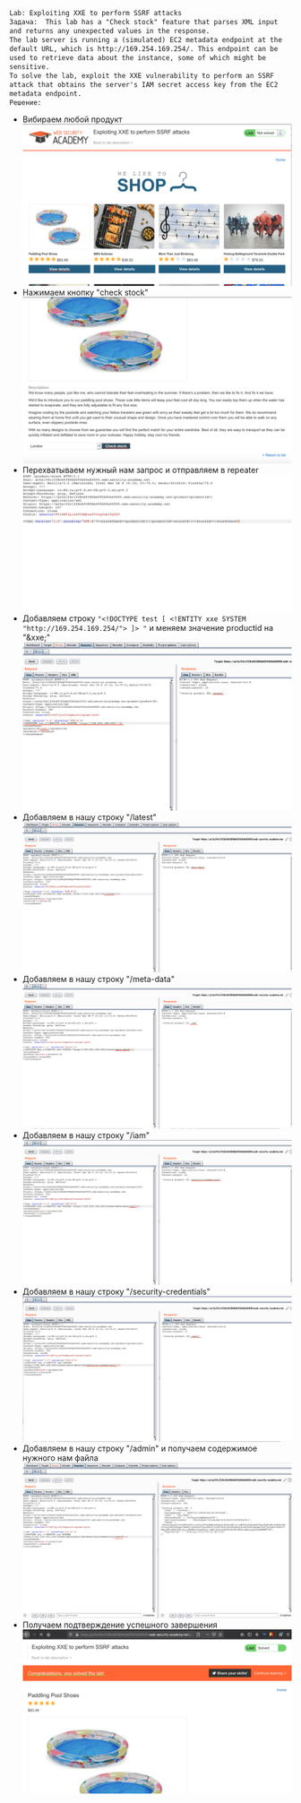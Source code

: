 ```
Lab: Exploiting XXE to perform SSRF attacks
Задача:  This lab has a "Check stock" feature that parses XML input and returns any unexpected values in the response.
The lab server is running a (simulated) EC2 metadata endpoint at the default URL, which is http://169.254.169.254/. This endpoint can be used to retrieve data about the instance, some of which might be sensitive.
To solve the lab, exploit the XXE vulnerability to perform an SSRF attack that obtains the server's IAM secret access key from the EC2 metadata endpoint. 
Решение:
```
- Вибираем любой продукт
![](1.png)
- Нажимаем кнопку "check stock" 
![](2.png)
- Перехватываем нужный нам запрос и отправляем в repeater
![](3.png)
- Добавляем строку ```"<!DOCTYPE test [ <!ENTITY xxe SYSTEM "http://169.254.169.254/"> ]> "``` и меняем значение productid на "&xxe;"
![](4.png)
- Добавляем в нашу строку "/latest"
![](5.png)
- Добавляем в нашу строку "/meta-data"
![](6.png)
- Добавляем в нашу строку "/iam"
![](7.png)
- Добавляем в нашу строку "/security-credentials"
![](8.png)
- Добавляем в нашу строку "/admin" и получаем содержимое нужного нам файла
![](9.png)
- Получаем подтверждение успешного завершения
![](10.png)
